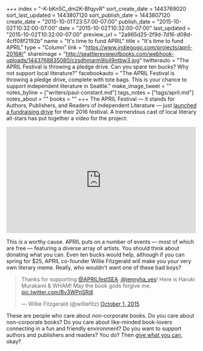 +++
index = "-K-bKn5C_dm2K-BfqyvR"
sort_create_date = 1443769020
sort_last_updated = 1443807120
sort_publish_date = 1443807120
create_date = "2015-10-01T23:57:00-07:00"
publish_date = "2015-10-02T10:32:00-07:00"
date = "2015-10-02T10:32:00-07:00"
last_updated = "2015-10-02T10:32:00-07:00"
preview_url = "2a965d25-2f9d-7d16-d08d-4cff08f2192b"
name = "It's time to fund APRIL"
title = "It's time to fund APRIL"
type = "Column"
link = "https://www.indiegogo.com/projects/april-2016#/"
shareimage = "http://seattlereviewofbooks.com/webhook-uploads/1443768835080/czsdhmarm9loil9ntbw3.jpg"
twitterauto = "The APRIL Festival is throwing a pledge drive. Can you spare ten bucks? Why not support local literature?"
facebookauto = "The APRIL Festival is throwing a pledge drive, complete with tote bags. This is your chance to support independent literature in Seattle."
make_image_tweet = ""
notes_byline = ["writers/paul-constant.md"]
tags_notes = ["tags/april.md"]
notes_about = ""
books = ""
+++
The APRIL Festival — it stands for Authors, Publishers, and Readers of Independent Literature — just [launched a fundraising drive](https://www.indiegogo.com/projects/april-2016#/) for their 2016 festival. A tremendous cast of local literary all-stars has put together a video for the project:

<iframe width="500" height="281" src="https://www.youtube.com/embed/Yuxh3TgkPD8" frameborder="0" allowfullscreen></iframe>

This is a worthy cause. APRIL puts on a number of events — most of which are free — featuring a diverse array of artists. You should think about donating what you can. Even ten bucks would help, although if you can spring for $25, APRIL co-founder Willie Fitzgerald will make you your very own literary meme. Really, who wouldn't want one of these bad boys?

<blockquote class="twitter-tweet" lang="en"><p lang="en" dir="ltr">Thanks for supporting <a href="https://twitter.com/APRILfestSEA">@APRILfestSEA</a> ,<a href="https://twitter.com/jennyha_yes">@jennyha_yes</a>! Here is Haruki Murakami &amp; WHAM! May the book gods forgive me. <a href="http://t.co/Bv3WPnSRdl">pic.twitter.com/Bv3WPnSRdl</a></p>&mdash; Willie Fitzgerald (@williefitz) <a href="https://twitter.com/williefitz/status/649713443432300545">October 1, 2015</a></blockquote>

These are people who care about non-corporate books. Do you care about non-corporate books? Do you care about like-minded book-lovers connecting in a fun and friendly environment? Do you want to support authors and publishers and readers? You do? Then [give what you can](https://www.indiegogo.com/projects/april-2016#/), okay?